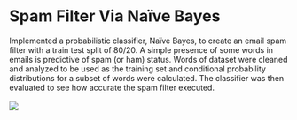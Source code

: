 # Spam Filter Via Naïve Bayes
Implemented a probabilistic classifier, Naïve Bayes, to create an email spam filter with a train test split of 80/20. A simple presence of some words in emails is predictive of spam (or ham) status. Words of dataset were cleaned and analyzed to be used as the training set and conditional probability distributions for a subset of words were calculated. The classifier was then evaluated to see how accurate the spam filter executed.
<br>
<br>
![](Model.JPG)
